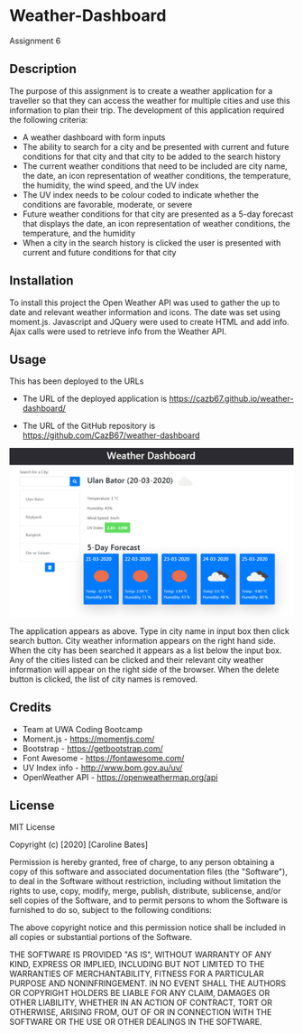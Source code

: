 # Weather-Dashboard
Assignment 6

## Description
The purpose of this assignment is to create a weather application for a traveller so that they can access the weather for multiple cities and use this information to plan their trip. The development of this application required the following criteria:
* A  weather dashboard with form inputs
* The ability to search for a city and be presented with current and future conditions for that city and that city to be added to the search history
* The current weather conditions that need to be included are city name, the date, an icon representation of weather conditions, the temperature, the humidity, the wind speed, and the UV index
* The UV index needs to be colour coded to indicate whether the conditions are favorable, moderate, or severe
* Future weather conditions for that city are presented as a 5-day forecast that displays the date, an icon representation of weather conditions, the temperature, and the humidity
* When a city in the search history is clicked the user is presented with current and future conditions for that city

## Installation
To install this project the Open Weather API was used to gather the up to date and relevant weather information and icons. The date was set using moment.js. Javascript and JQuery were used to create HTML and add info. Ajax calls were used to retrieve info from the Weather API.


## Usage
This has been deployed to the URLs 

* The URL of the deployed application is https://cazb67.github.io/weather-dashboard/

* The URL of the GitHub repository is https://github.com/CazB67/weather-dashboard

![Weather Dashboard](Capture.PNG)

The application appears as above. Type in city name in input box then click search button. City weather information appears on the right hand side. When the city has been searched it appears as a list below the input box. Any of the cities listed can be clicked and their relevant city weather information will appear on the right side of the browser. When the delete button is clicked, the list of city names is removed. 


## Credits
* Team at UWA Coding Bootcamp
* Moment.js - https://momentjs.com/
* Bootstrap - https://getbootstrap.com/
* Font Awesome - https://fontawesome.com/
* UV Index info - http://www.bom.gov.au/uv/
* OpenWeather API - https://openweathermap.org/api


## License
MIT License

Copyright (c) [2020] [Caroline Bates]

Permission is hereby granted, free of charge, to any person obtaining a copy
of this software and associated documentation files (the "Software"), to deal
in the Software without restriction, including without limitation the rights
to use, copy, modify, merge, publish, distribute, sublicense, and/or sell
copies of the Software, and to permit persons to whom the Software is
furnished to do so, subject to the following conditions:

The above copyright notice and this permission notice shall be included in all
copies or substantial portions of the Software.

THE SOFTWARE IS PROVIDED "AS IS", WITHOUT WARRANTY OF ANY KIND, EXPRESS OR
IMPLIED, INCLUDING BUT NOT LIMITED TO THE WARRANTIES OF MERCHANTABILITY,
FITNESS FOR A PARTICULAR PURPOSE AND NONINFRINGEMENT. IN NO EVENT SHALL THE
AUTHORS OR COPYRIGHT HOLDERS BE LIABLE FOR ANY CLAIM, DAMAGES OR OTHER
LIABILITY, WHETHER IN AN ACTION OF CONTRACT, TORT OR OTHERWISE, ARISING FROM,
OUT OF OR IN CONNECTION WITH THE SOFTWARE OR THE USE OR OTHER DEALINGS IN THE
SOFTWARE.

